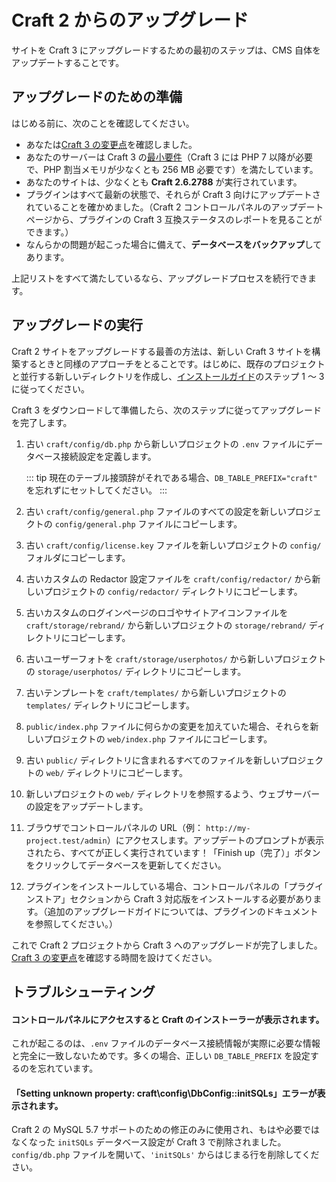 # Craft 2 からのアップグレード

サイトを Craft 3 にアップグレードするための最初のステップは、CMS 自体をアップデートすることです。

## アップグレードのための準備

はじめる前に、次のことを確認してください。

- あなたは[Craft 3 の変更点](changes-in-craft-3.md)を確認しました。
- あなたのサーバーは Craft 3 の[最小要件](requirements.md)（Craft 3 には PHP 7 以降が必要で、PHP 割当メモリが少なくとも 256 MB 必要です）を満たしています。
- あなたのサイトは、少なくとも **Craft 2.6.2788** が実行されています。
- プラグインはすべて最新の状態で、それらが Craft 3 向けにアップデートされていることを確かめました。（Craft 2 コントロールパネルのアップデートページから、プラグインの Craft 3 互換ステータスのレポートを見ることができます。）
- なんらかの問題が起こった場合に備えて、**データベースをバックアップ**してあります。

上記リストをすべて満たしているなら、アップグレードプロセスを続行できます。

## アップグレードの実行

Craft 2 サイトをアップグレードする最善の方法は、新しい Craft 3 サイトを構築するときと同様のアプローチをとることです。はじめに、既存のプロジェクトと並行する新しいディレクトリを作成し、[インストールガイド](installation.md)のステップ 1 〜 3 に従ってください。

Craft 3 をダウンロードして準備したら、次のステップに従ってアップグレードを完了します。

1. 古い `craft/config/db.php` から新しいプロジェクトの `.env` ファイルにデータベース接続設定を定義します。

   ::: tip 現在のテーブル接頭辞がそれである場合、`DB_TABLE_PREFIX="craft"` を忘れずにセットしてください。 :::

2. 古い `craft/config/general.php` ファイルのすべての設定を新しいプロジェクトの `config/general.php` ファイルにコピーします。

3. 古い `craft/config/license.key` ファイルを新しいプロジェクトの `config/` フォルダにコピーします。

4. 古いカスタムの Redactor 設定ファイルを `craft/config/redactor/` から新しいプロジェクトの `config/redactor/` ディレクトリにコピーします。

5. 古いカスタムのログインページのロゴやサイトアイコンファイルを `craft/storage/rebrand/` から新しいプロジェクトの `storage/rebrand/` ディレクトリにコピーします。

6. 古いユーザーフォトを `craft/storage/userphotos/` から新しいプロジェクトの `storage/userphotos/` ディレクトリにコピーします。

7. 古いテンプレートを `craft/templates/` から新しいプロジェクトの `templates/` ディレクトリにコピーします。

8. `public/index.php` ファイルに何らかの変更を加えていた場合、それらを新しいプロジェクトの `web/index.php` ファイルにコピーします。

9. 古い `public/` ディレクトリに含まれるすべてのファイルを新しいプロジェクトの `web/` ディレクトリにコピーします。

10. 新しいプロジェクトの `web/` ディレクトリを参照するよう、ウェブサーバーの設定をアップデートします。

11. ブラウザでコントロールパネルの URL（例： `http://my-project.test/admin`）にアクセスします。アップデートのプロンプトが表示されたら、すべてが正しく実行されています！「Finish up（完了）」ボタンをクリックしてデータベースを更新してください。

12. プラグインをインストールしている場合、コントロールパネルの「プラグインストア」セクションから Craft 3 対応版をインストールする必要があります。（追加のアップグレードガイドについては、プラグインのドキュメントを参照してください。）

これで Craft 2 プロジェクトから Craft 3 へのアップグレードが完了しました。[Craft 3 の変更点](changes-in-craft-3.md)を確認する時間を設けてください。

## トラブルシューティング

#### コントロールパネルにアクセスすると Craft のインストーラーが表示されます。

これが起こるのは、`.env` ファイルのデータベース接続情報が実際に必要な情報と完全に一致しないためです。多くの場合、正しい `DB_TABLE_PREFIX` を設定するのを忘れています。

#### 「Setting unknown property: craft\config\DbConfig::initSQLs」エラーが表示されます。

Craft 2 の MySQL 5.7 サポートのための修正のみに使用され、もはや必要ではなくなった `initSQLs` データベース設定が Craft 3 で削除されました。`config/db.php` ファイルを開いて、`'initSQLs'` からはじまる行を削除してください。
